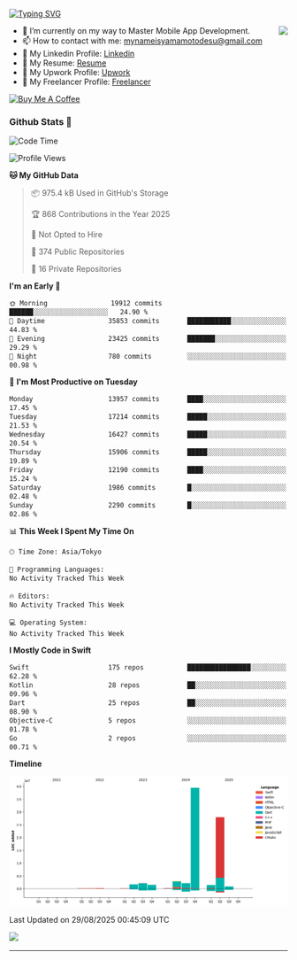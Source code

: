 
[![Typing SVG](https://readme-typing-svg.demolab.com/?lines=Thank+You+For+Visiting!!;You+Are+Welcome✨;I+am+Kyo+Yamamoto;Mobile+Developer)](https://git.io/typing-svg)
<p>
<img align="right" src="https://media.giphy.com/media/26ufdb3cYKwbRtYVW/giphy.gif" style="max-width:100%;" height="150px">

- 🌱 I’m currently on my way to Master Mobile App Development.
- 📫 How to contact with me: mynameisyamamotodesu@gmail.com
- 🔗 My Linkedin Profile: [Linkedin](https://www.linkedin.com/in/kyo-yamamoto-a2ab50239)
- 🔗 My Resume: [Resume](https://www.kickresume.com/cv/rNok4e/)
- 🔗 My Upwork Profile: [Upwork](https://www.upwork.com/freelancers/~01aa9115102bb4af25)
- 🔗 My Freelancer Profile: [Freelancer](https://www.freelancer.com/u/yamamotodesu)

<a href="https://www.buymeacoffee.com/kyoyamamoto" target="_blank"><img src="https://cdn.buymeacoffee.com/buttons/default-orange.png" alt="Buy Me A Coffee" height="41" width="174"></a>

### Github Stats 🥇 
<!--START_SECTION:waka-->
![Code Time](http://img.shields.io/badge/Code%20Time-1%2C125%20hrs%2055%20mins-blue)

![Profile Views](http://img.shields.io/badge/Profile%20Views-0-blue)

**🐱 My GitHub Data** 

> 📦 975.4 kB Used in GitHub's Storage 
 > 
> 🏆 868 Contributions in the Year 2025
 > 
> 🚫 Not Opted to Hire
 > 
> 📜 374 Public Repositories 
 > 
> 🔑 16 Private Repositories 
 > 
**I'm an Early 🐤** 

```text
🌞 Morning                19912 commits       ██████░░░░░░░░░░░░░░░░░░░   24.90 % 
🌆 Daytime                35853 commits       ███████████░░░░░░░░░░░░░░   44.83 % 
🌃 Evening                23425 commits       ███████░░░░░░░░░░░░░░░░░░   29.29 % 
🌙 Night                  780 commits         ░░░░░░░░░░░░░░░░░░░░░░░░░   00.98 % 
```
📅 **I'm Most Productive on Tuesday** 

```text
Monday                   13957 commits       ████░░░░░░░░░░░░░░░░░░░░░   17.45 % 
Tuesday                  17214 commits       █████░░░░░░░░░░░░░░░░░░░░   21.53 % 
Wednesday                16427 commits       █████░░░░░░░░░░░░░░░░░░░░   20.54 % 
Thursday                 15906 commits       █████░░░░░░░░░░░░░░░░░░░░   19.89 % 
Friday                   12190 commits       ████░░░░░░░░░░░░░░░░░░░░░   15.24 % 
Saturday                 1986 commits        █░░░░░░░░░░░░░░░░░░░░░░░░   02.48 % 
Sunday                   2290 commits        █░░░░░░░░░░░░░░░░░░░░░░░░   02.86 % 
```


📊 **This Week I Spent My Time On** 

```text
🕑︎ Time Zone: Asia/Tokyo

💬 Programming Languages: 
No Activity Tracked This Week

🔥 Editors: 
No Activity Tracked This Week

💻 Operating System: 
No Activity Tracked This Week
```

**I Mostly Code in Swift** 

```text
Swift                    175 repos           ████████████████░░░░░░░░░   62.28 % 
Kotlin                   28 repos            ██░░░░░░░░░░░░░░░░░░░░░░░   09.96 % 
Dart                     25 repos            ██░░░░░░░░░░░░░░░░░░░░░░░   08.90 % 
Objective-C              5 repos             ░░░░░░░░░░░░░░░░░░░░░░░░░   01.78 % 
Go                       2 repos             ░░░░░░░░░░░░░░░░░░░░░░░░░   00.71 % 
```



**Timeline**

![Lines of Code chart](https://raw.githubusercontent.com/YamamotoDesu/YamamotoDesu/main/assets/bar_graph.png)


 Last Updated on 29/08/2025 00:45:09 UTC
<!--END_SECTION:waka-->

![](https://github-profile-summary-cards.vercel.app/api/cards/profile-details?username=YamamotoDesu&theme=vue)

----
